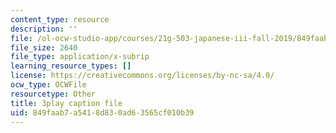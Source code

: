 ```yaml
---
content_type: resource
description: ''
file: /ol-ocw-studio-app/courses/21g-503-japanese-iii-fall-2019/849faab7a5418d830ad63565cf010b39_Qd-zK_1bEPM.srt
file_size: 2640
file_type: application/x-subrip
learning_resource_types: []
license: https://creativecommons.org/licenses/by-nc-sa/4.0/
ocw_type: OCWFile
resourcetype: Other
title: 3play caption file
uid: 849faab7-a541-8d83-0ad6-3565cf010b39
---
```

